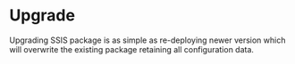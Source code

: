 # Upgrade

Upgrading SSIS package is as simple as re-deploying newer version which will overwrite the existing package retaining all configuration data.

